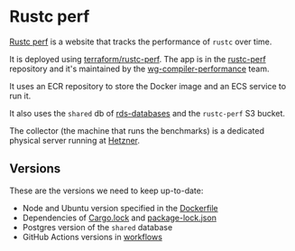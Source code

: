 # Rustc perf

[Rustc perf] is a website that tracks the performance of
`rustc` over time.

It is deployed using [terraform/rustc-perf].
The app is in the [rustc-perf]
repository and it's maintained by the [wg-compiler-performance] team.

It uses an ECR repository to store the Docker image and an ECS service to run it.

It also uses the `shared` db of [rds-databases] and the `rustc-perf` S3 bucket.

The collector (the machine that runs the benchmarks) is a dedicated physical server running at [Hetzner].

## Versions

These are the versions we need to keep up-to-date:

- Node and Ubuntu version specified in the [Dockerfile]
- Dependencies of [Cargo.lock] and [package-lock.json]
- Postgres version of the `shared` database
- GitHub Actions versions in [workflows]

[Rustc perf]: https://perf.rust-lang.org/
[rustc-perf]: https://github.com/rust-lang/rustc-perf
[terraform/rustc-perf]: https://github.com/rust-lang/simpleinfra/tree/master/terraform/rustc-perf
[wg-compiler-performance]: https://github.com/orgs/rust-lang/teams/wg-compiler-performance
[rds-databases]: https://github.com/rust-lang/simpleinfra/tree/master/terraform/rds-databases
[Hetzner]: https://www.hetzner.com/
[Dockerfile]: https://github.com/rust-lang/rustc-perf/blob/master/Dockerfile
[Cargo.lock]: https://github.com/rust-lang/rustc-perf/blob/master/Cargo.lock
[package-lock.json]: https://github.com/rust-lang/rustc-perf/blob/master/site/frontend/package-lock.json
[workflows]: https://github.com/rust-lang/rustc-perf/tree/master/.github/workflows
